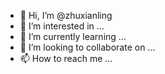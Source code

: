 - 👋 Hi, I’m @zhuxianling
- 👀 I’m interested in ...
- 🌱 I’m currently learning ...
- 💞️ I’m looking to collaborate on ...
- 📫 How to reach me ...

<!---
zhuxianling/zhuxianling is a ✨ special ✨ repository because its `README.md` (this file) appears on your GitHub profile.
You can click the Preview link to take a look at your changes.
--->
